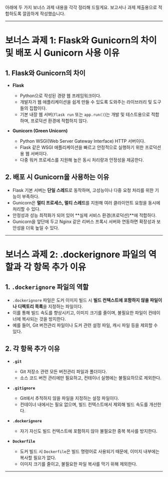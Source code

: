 아래에 두 가지 보너스 과제 내용을 각각 정리해 드릴게요. 보고서나 과제 제출용으로 적합하도록 깔끔하게 작성했습니다.

---

# 보너스 과제 1: Flask와 Gunicorn의 차이 및 배포 시 Gunicorn 사용 이유

## 1. Flask와 Gunicorn의 차이

* **Flask**

  * Python으로 작성된 경량 웹 프레임워크이다.
  * 개발자가 웹 애플리케이션을 쉽게 만들 수 있도록 도와주는 라이브러리 및 도구들의 집합이다.
  * 기본 내장 웹 서버(`flask run` 또는 `app.run()`)는 개발 및 테스트용으로 적합하며, 프로덕션 환경에 적합하지 않다.

* **Gunicorn (Green Unicorn)**

  * Python WSGI(Web Server Gateway Interface) HTTP 서버이다.
  * Flask 같은 WSGI 애플리케이션을 빠르고 안정적으로 실행하기 위한 프로덕션용 웹 서버이다.
  * 다중 워커 프로세스를 지원해 높은 동시 처리량과 안정성을 제공한다.

## 2. 배포 시 Gunicorn을 사용하는 이유

* Flask 기본 서버는 **단일 스레드**로 동작하며, 고성능이나 다중 요청 처리를 위한 기능이 부족하다.
* Gunicorn은 **멀티 프로세스, 멀티 스레드**를 지원해 여러 클라이언트 요청을 동시에 처리할 수 있다.
* 안정성과 성능 최적화가 되어 있어 \*\*실제 서비스 환경(프로덕션)\*\*에 적합하다.
* Gunicorn을 앞단에 두고 Nginx 같은 리버스 프록시 서버와 연동하면 확장성과 보안성을 더욱 높일 수 있다.

---

# 보너스 과제 2: .dockerignore 파일의 역할과 각 항목 추가 이유

## 1. `.dockerignore` 파일의 역할

* `.dockerignore` 파일은 도커 이미지 빌드 시 **빌드 컨텍스트에 포함하지 않을 파일이나 디렉토리 목록**을 지정하는 파일이다.
* 이를 통해 빌드 속도를 향상시키고, 이미지 크기를 줄이며, 불필요한 파일이 컨테이너에 복사되는 것을 방지한다.
* 예를 들어, Git 버전관리 파일이나 도커 관련 설정 파일, 캐시 파일 등을 제외할 수 있다.

## 2. 각 항목 추가 이유

* **`.git`**

  * Git 저장소 관련 모든 버전관리 파일과 폴더이다.
  * 소스 코드 버전 관리에만 필요하고, 컨테이너 실행에는 불필요하므로 제외한다.

* **`.gitignore`**

  * Git에서 추적하지 않을 파일을 지정하는 설정 파일이다.
  * 컨테이너 내에서는 필요 없으며, 빌드 컨텍스트에서 제외해 빌드 속도를 개선한다.

* **`.dockerignore`**

  * 자기 자신도 빌드 컨텍스트에 포함하지 않아 불필요한 중복 복사를 방지한다.

* **`Dockerfile`**

  * 도커 빌드 시 `Dockerfile`은 빌드 명령어로 사용되기 때문에, 이미지 내부에는 복사할 필요가 없다.
  * 이미지 크기를 줄이고, 불필요한 파일 복사를 막기 위해 제외한다.

---



